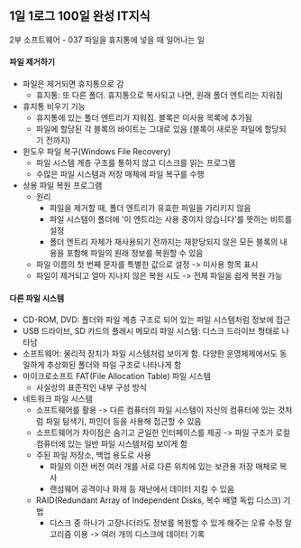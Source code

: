 ## 1일 1로그 100일 완성 IT지식

2부 소프트웨어 - 037 파일을 휴지통에 넣을 때 일어나는 일

#### 파일 제거하기

- 파일은 제거되면 휴지통으로 감
  - 휴지통: 또 다른 폴더. 휴지통으로 복사되고 나면, 원래 폴더 엔트리는 지워짐
- 휴지통 비우기 기능
  - 휴지통에 있는 폴더 엔트리가 지워짐. 블록은 미사용 목록에 추가됨
  - 파일에 할당된 각 블록의 바이트는 그대로 있음 (블록이 새로운 파일에 할당되기 전까지)
- 윈도우 파일 복구(Windows File Recovery)
  - 파일 시스템 계층 구조를 통하지 않고 디스크를 읽는 프로그램
  - 수많은 파일 시스템과 저장 매체에 파일 복구를 수행
- 상용 파일 복원 프로그램
  - 원리
    - 파일을 제거할 때, 폴더 엔트리가 유효한 파일을 가리키지 않음
    - 파일 시스템이 폴더에 '이 엔트리는 사용 중이지 않습니다'를 뜻하는 비트를 설정
    - 폴더 엔트리 자체가 재사용되기 전까지는 재핟당되지 않은 모든 블록의 내용을 포함해 파일의 원래 정보를 복원할 수 있음
  - 파일 이름의 첫 번째 문자를 특별한 값으로 설정 -> 미사용 항목 표시
  - 파일이 제거되고 얼마 지나지 않은 복원 시도 -> 전체 파일을 쉽게 복원 가능

#### 다른 파일 시스템

- CD-ROM, DVD: 폴더와 파일 계층 구조로 되어 있는 파일 시스템처럼 정보에 접근
- USB 드라이브, SD 카드의 플래시 메모리 파일 시스템: 디스크 드라이브 형태로 나타남
- 소프트웨어: 물리적 장치가 파일 시스템처럼 보이게 함. 다양한 운영체제에서도 동일하게 추상화된 폴더와 파일 구조로 나타나게 함
- 마이크로소프트 FAT(File Allocation Table) 파일 시스템
  - 사실상의 표준적인 내부 구성 방식
- 네트워크 파일 시스템
  - 소프트웨어를 활용 -> 다른 컴퓨터의 파일 시스템이 자신의 컴퓨터에 있는 것처럼 파일 탐색기, 파인더 등을 사용해 접근할 수 있음
  - 소프트웨어가 차이점은 숨기고 균일한 인터페이스를 제공 -> 파일 구조가 로컬 컴퓨터에 있는 일반 파일 시스템처럼 보이게 함
  - 주된 파일 저장소, 백업 용도로 사용
    - 파일의 이전 버전 여러 개를 서로 다른 위치에 있는 보관용 저장 매체로 복사
    - 랜섬웨어 공격이나 화재 등 재난에서 데이터 지킬 수 있음
  - RAID(Redundant Array of Independent Disks, 복수 배열 독립 디스크) 기법
    - 디스크 중 하나가 고장나더라도 정보를 복원할 수 있게 해주는 오류 수정 알고리즘 이용 -> 여러 개의 디스크에 데이터 기록
